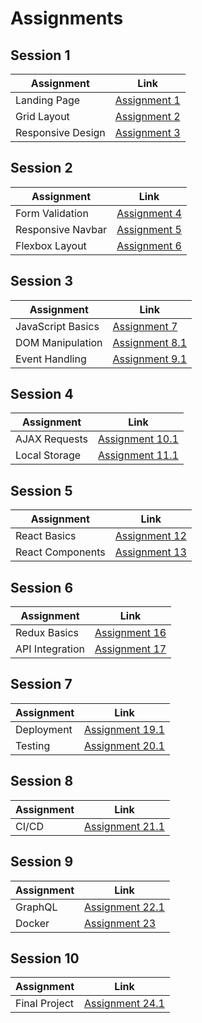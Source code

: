 # Assignments

## Session 1
| Assignment        | Link                                                                                  |
|-------------------|---------------------------------------------------------------------------------------|
| Landing Page      | [Assignment 1](https://vigneshvaranasi.github.io/FSWD/Assignments/01-Session/01-Assignment) |
| Grid Layout       | [Assignment 2](https://vigneshvaranasi.github.io/FSWD/Assignments/01-Session/02-Assignment) |
| Responsive Design| [Assignment 3](https://vigneshvaranasi.github.io/FSWD/Assignments/01-Session/03-Assignment) |
 
## Session 2
| Assignment        | Link                                                                                  |
|-------------------|---------------------------------------------------------------------------------------|
| Form Validation   | [Assignment 4](https://vigneshvaranasi.github.io/FSWD/Assignments/02-Session/04-1-Assignment) |
| Responsive Navbar| [Assignment 5](https://vigneshvaranasi.github.io/FSWD/Assignments/02-Session/05-1-Assignment) |
| Flexbox Layout    | [Assignment 6](https://vigneshvaranasi.github.io/FSWD/Assignments/02-Session/06-Assignment) |

## Session 3
| Assignment        | Link                                                                                  |
|-------------------|---------------------------------------------------------------------------------------|
| JavaScript Basics | [Assignment 7](https://vigneshvaranasi.github.io/FSWD/Assignments/03-Session/07-Assignment) |
| DOM Manipulation  | [Assignment 8.1](https://vigneshvaranasi.github.io/FSWD/Assignments/03-Session/08-1-Assignment) |
| Event Handling    | [Assignment 9.1](https://vigneshvaranasi.github.io/FSWD/Assignments/03-Session/09-1-Assignment) |

## Session 4
| Assignment        | Link                                                                                  |
|-------------------|---------------------------------------------------------------------------------------|
| AJAX Requests     | [Assignment 10.1](https://vigneshvaranasi.github.io/FSWD/Assignments/04-Session/10-1-Assignment) |
| Local Storage     | [Assignment 11.1](https://vigneshvaranasi.github.io/FSWD/Assignments/04-Session/11-1-Assignment) |

## Session 5
| Assignment        | Link                                                                                  |
|-------------------|---------------------------------------------------------------------------------------|
| React Basics      | [Assignment 12](https://vigneshvaranasi.github.io/FSWD/Assignments/05-Session/12-Assignment) |
| React Components  | [Assignment 13](https://vigneshvaranasi.github.io/FSWD/Assignments/05-Session/13-Assignment) |

## Session 6
| Assignment        | Link                                                                                  |
|-------------------|---------------------------------------------------------------------------------------|
| Redux Basics      | [Assignment 16](https://vigneshvaranasi.github.io/FSWD/Assignments/05-Session/16-Assignment) |
| API Integration   | [Assignment 17](https://vigneshvaranasi.github.io/FSWD/Assignments/05-Session/17-Assignment) |

## Session 7
| Assignment        | Link                                                                                  |
|-------------------|---------------------------------------------------------------------------------------|
| Deployment        | [Assignment 19.1](https://vigneshvaranasi.github.io/FSWD/Assignments/06-Session/19-Assignments/19-1-Assignment) |
| Testing           | [Assignment 20.1](https://vigneshvaranasi.github.io/FSWD/Assignments/06-Session/20-Assignments/20-1-Assignment) |

## Session 8
| Assignment        | Link                                                                                  |
|-------------------|---------------------------------------------------------------------------------------|
| CI/CD             | [Assignment 21.1](https://vigneshvaranasi.github.io/FSWD/Assignments/06-Session/21-Assignments/21-1-Assignment) |

## Session 9
| Assignment        | Link                                                                                  |
|-------------------|---------------------------------------------------------------------------------------|
| GraphQL           | [Assignment 22.1](https://vigneshvaranasi.github.io/FSWD/Assignments/07-Session/22-1-Assignment) |
| Docker            | [Assignment 23](https://vigneshvaranasi.github.io/FSWD/Assignments/07-Session/23-Assignment) |

## Session 10
| Assignment        | Link                                                                                  |
|-------------------|---------------------------------------------------------------------------------------|
| Final Project     | [Assignment 24.1](https://vigneshvaranasi.github.io/FSWD/Assignments/07-Session/24-1-Assignment) |
